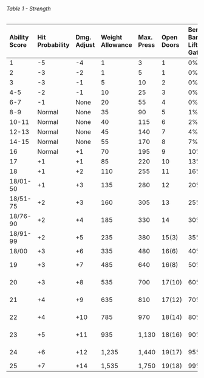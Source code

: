 ###### Table 1 - Strength


| Ability Score | Hit Probability | Dmg. Adjust | Weight Allowance | Max. Press | Open Doors | Bend Bars/ Lift Gates | Notes       |
| :------------ | :-------------- | :---------- | :--------------- | :--------- | :--------- | :-------------------- | :---------- |
| 1             | -5              | -4          | 1                | 3          | 1          | 0%                    |             |
| 2             | -3              | -2          | 1                | 5          | 1          | 0%                    |             |
| 3             | -3              | -1          | 5                | 10         | 2          | 0%                    |             |
| 4-5           | -2              | -1          | 10               | 25         | 3          | 0%                    |             |
| 6-7           | -1              | None        | 20               | 55         | 4          | 0%                    |             |
| 8-9           | Normal          | None        | 35               | 90         | 5          | 1%                    |             |
| 10-11         | Normal          | None        | 40               | 115        | 6          | 2%                    |             |
| 12-13         | Normal          | None        | 45               | 140        | 7          | 4%                    |             |
| 14-15         | Normal          | None        | 55               | 170        | 8          | 7%                    |             |
| 16            | Normal          | +1          | 70               | 195        | 9          | 10%                   |             |
| 17            | +1              | +1          | 85               | 220        | 10         | 13%                   |             |
| 18            | +1              | +2          | 110              | 255        | 11         | 16%                   |             |
| 18/01-50      | +1              | +3          | 135              | 280        | 12         | 20%                   |             |
| 18/51-75      | +2              | +3          | 160              | 305        | 13         | 25%                   |             |
| 18/76-90      | +2              | +4          | 185              | 330        | 14         | 30%                   |             |
| 18/91-99      | +2              | +5          | 235              | 380        | 15(3)      | 35%                   |             |
| 18/00         | +3              | +6          | 335              | 480        | 16(6)      | 40%                   |             |
| 19            | +3              | +7          | 485              | 640        | 16(8)      | 50%                   | Hill Giant  |
| 20            | +3              | +8          | 535              | 700        | 17(10)     | 60%                   | Stone Giant |
| 21            | +4              | +9          | 635              | 810        | 17(12)     | 70%                   | Frost Giant |
| 22            | +4              | +10         | 785              | 970        | 18(14)     | 80%                   | Fire Giant  |
| 23            | +5              | +11         | 935              | 1,130      | 18(16)     | 90%                   | Cloud Giant |
| 24            | +6              | +12         | 1,235            | 1,440      | 19(17)     | 95%                   | Storm Giant |
| 25            | +7              | +14         | 1,535            | 1,750      | 19(18)     | 99%                   | Titan       |